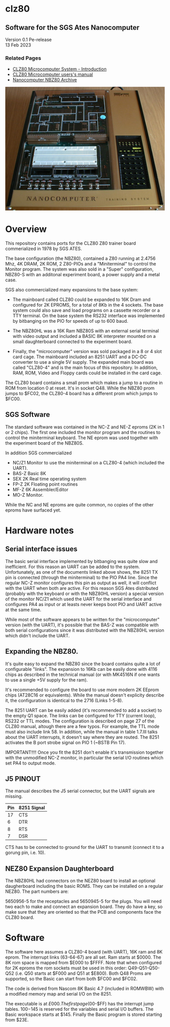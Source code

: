 # clz80

## Software for the SGS Ates Nanocomputer

Version 0.1  Pe-release  
13 Feb 2023

### Related Pages

-   [CLZ80 Microcomputer System - Introduction](https://archive.org/details/sgs-ates-microcomputer-systems-clz-80)
-   [CLZ80 Microcomputer users's manual](https://archive.org/details/clz80)
-   [Nanocomputer NBZ80 Archive](https://forum.vcfed.org/index.php?threads/free-archive-for-all-the-single-board-computers-i-have-worked-on-over-the-years.1209293/)

![NBZ80S](Pictures/nbz80s.jpg)
# Overview

This repository contains ports for the CLZ80 Z80 trainer board commerialized in 1978 by SGS ATES.

The base configuration (the NBZ80), contained a Z80 running at 2.4756 Mhz, 4K DRAM, 2K ROM, 2 Z80-PIOs and a "Miniterminal" to control the Monitor program. The system was also sold in a "Super" configuration, NBZ80-S with an additonal experiment board, a power supply and a metal case. 

SGS also commercialized many expansions to the base system:

- The mainboard called CLZ80 could be expanded to 16K Dram and configured for 2K EPROMS, for a total of 8Kb in the 4 sockets.
The base system could also save and load programs on a cassette recorder or a TTY terminal. On the base system the RS232 interface was implemented by bitbanging on the PIO for speeds of up to 600 baud.

- The NBZ80HL was a 16K Ram NBZ80S with an external serial terminal with video output and included a BASIC 8K interpreter mounted on a small daughterboard connected to the experiment board.

- Finally, the "microcomputer" version was sold packaged in a 8 or 4 slot card cage. The mainboard included an 8251 UART and a DC-DC converter to use a single 5V supply. The expanded main board was called "CLZ80-4" and is the main focus of this repository. In addition, RAM, ROM, Video and Floppy cards could be installed in the card cage. 

The CLZ80 board contains a small prom which makes a jump to a routine in ROM from location 0 at reset. It's in socket Q48. While the NBZ80 prom jumps to $FC02, the CLZ80-4 board has a different prom which jumps to $FC00.

## SGS Software

The standard software was contained in the NC-Z and NE-Z eproms (2K in 1 or 2 chips). The first one included the monitor program and the routines to control the miniterminal keyboard. The NE eprom was used together with the experiment board of the NBZ80S.

In addition SGS commercialized

- NC/Z1 Monitor to use the miniterminal on a CLZ80-4 (which included the UART).
- BAS-Z Basic 8K
- SEX 2K Real time operating system
- FP-Z 2K Floating point routines
- MF-Z 6K Assembler/Editor
- MO-Z Monitor.

While the NC and NE eproms are quite common, no copies of the other eproms have surfaced yet. 

# Hardware notes

## Serial interface issues

The basic serial interface implemented by bitbanging was quite slow and inefficient. For this reason an UART can be added to the system. Unfortunately, as one of the documents linked above shows, the 8251 TX pin is connected (through the miniterminal) to the PIO PA4 line. Since the regular NC-Z monitor configures this pin as output as well, it will conflict with the UART when both are active. For this reason SGS Ates distributed (probably with the keyboard or with the NBZ80HL version) a special version of the monitor NC/Z1 which used the UART for the serial interface and configures PA4 as input or at leasts never keeps boot PIO and UART active at the same time. 

While most of the software appears to be written for the "microcomputer" version (with the UART), it's possible that the BAS-Z was compatible with both serial configurations since it was distributed with the NBZ80HL version which didn't include the UART.

## Expanding the NBZ80.

It's quite easy to expand the NBZ80 since the board contains quite a lot of configurable "links". The expansion to 16Kb can be easily done with 4116 chips as described in the technical manual (or with MK4516N if one wants to use a single +5V supply for the ram).

It's recommended to configure the board to use more modern 2K EEprom chips (AT28C16 or equivalents). While the manual doesn't explicity describe it, the configuration is identical to the 2716 (Links 1-5-8).

The 8251 UART can be easily added (it's recommended to add a socket) to the empty Q1 space. The links can be configured for TTY (current loop), RS232 or TTL modes. The configuration is described on page 27 of the CLZ80 manual, altough there are a few typos. For example, the TTL mode must also include link 58. In addition, while the manual in table 1.7.III talks about the UART interrupts, it doesn't say where they are routed. The 8251 activates the B port strobe signal on PIO 1 (~BSTB Pin 17).

IMPORTANT!!!! Once you fit the 8251 don't enable it's transmission together with the unmodified NC-Z monitor, in particular the serial I/O routines which set PA4 to output mode.

## J5 PINOUT

The manual describes the J5 serial connector, but the UART signals are missing.

| Pin | 8251 Signal   |
| ----| --------------|
| 17  | CTS           |
| 6   | DTR           |
| 8   | RTS           |
| 7   | DSR           |

CTS has to be connected to ground for the UART to transmit (connect it to a gorung pin, i.e. 10).

## NEZ80 Expansion Daughterboard

The NBZ80HL had connectors on the NEZ80 board to install an optional daugherboard including the basic ROMS. They can be installed on a regular NEZ80. The part numbers are:

5650956-5 for the receptacles and 5650945-5 for the plugs. You will need two each to make and connect an expansion board. They do have a key, so make sure that they are oriented so that the PCB and components face the CLZ80 board.

# Software

The software here assumes a CLZ80-4 board (with UART), 16K ram and 8K eprom. The interrupt links (63-64-67) are all set. Ram starts at $0000. The 8K rom space is mapped from $E000 to $FFFF. Note that when configured for 2K eproms the rom sockets must be used in this order: Q49-Q51-Q50-Q52 (i.e. Q50 starts at $F000 and Q51 at $E800). Both Q48 Proms are supported, so the Basic can start from both $FC00 and $FC02.

The code is derived from Nascom 8K Basic 4.7 (included in ROMWBW) with a modified memory map and serial I/O on the 8251.

The executable is at $E000. The first page ($00-$FF) has the interrupt jump tables. $100-$145 is reserved for the variables and  serial I/O buffers. The Basic workspace starts at $145. Finally the Basic program is stored starting from $23E.







